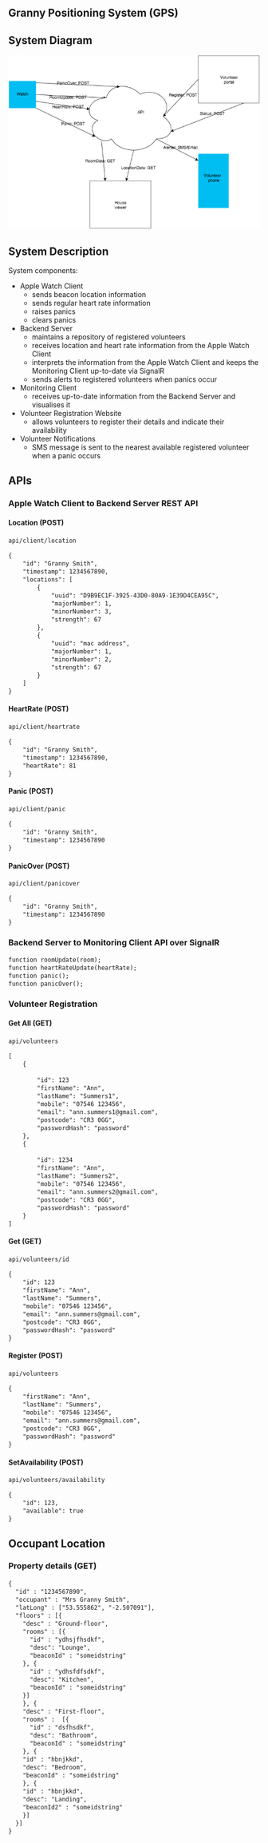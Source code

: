 ## Granny Positioning System (GPS)

## System Diagram

![System Diagram](https://raw.githubusercontent.com/dutchmvp/GPS/master/images/System%20Diagram.png?token=AApRRefrFxmDYG9tFR_Hfvf4yJj5UKlrks5WNNKcwA%3D%3D)

## System Description

System components:

- Apple Watch Client
    - sends beacon location information
    - sends regular heart rate information
    - raises panics
    - clears panics
- Backend Server
    - maintains a repository of registered volunteers
    - receives location and heart rate information from the Apple Watch Client
    - interprets the information from the Apple Watch Client and keeps the Monitoring Client up-to-date via SignalR
    - sends alerts to registered volunteers when panics occur
- Monitoring Client
    - receives up-to-date information from the Backend Server and visualises it
- Volunteer Registration Website
    - allows volunteers to register their details and indicate their availability
- Volunteer Notifications
    - SMS message is sent to the nearest available registered volunteer when a panic occurs

## APIs

### Apple Watch Client to Backend Server REST API

#### Location (POST)

```
api/client/location
```

```
{
    "id": "Granny Smith",
    "timestamp": 1234567890,
    "locations": [
        {
            "uuid": "D9B9EC1F-3925-43D0-80A9-1E39D4CEA95C",
            "majorNumber": 1,
            "minorNumber": 3,
            "strength": 67
        },
        {
            "uuid": "mac address",
            "majorNumber": 1,
            "minorNumber": 2,
            "strength": 67
        }
    ]
}
```

#### HeartRate (POST)

```
api/client/heartrate
```

```
{
    "id": "Granny Smith",
    "timestamp": 1234567890,
    "heartRate": 81
}
```

#### Panic (POST)

```
api/client/panic
```

```
{
    "id": "Granny Smith",
    "timestamp": 1234567890
}
```

#### PanicOver (POST)

```
api/client/panicover
```

```
{
    "id": "Granny Smith",
    "timestamp": 1234567890
}
```

### Backend Server to Monitoring Client API over SignalR

```
function roomUpdate(room);
function heartRateUpdate(heartRate);
function panic();
function panicOver();
```

### Volunteer Registration

#### Get All (GET)

```
api/volunteers
```

```
[
    {

        "id": 123
        "firstName": "Ann",
        "lastName": "Summers1",
        "mobile": "07546 123456",
        "email": "ann.summers1@gmail.com",
        "postcode": "CR3 0GG",
        "passwordHash": "password"
    },
    {

        "id": 1234
        "firstName": "Ann",
        "lastName": "Summers2",
        "mobile": "07546 123456",
        "email": "ann.summers2@gmail.com",
        "postcode": "CR3 0GG",
        "passwordHash": "password"
    }
]
```

#### Get (GET)

```
api/volunteers/id
```

```
{
    "id": 123
    "firstName": "Ann",
    "lastName": "Summers",
    "mobile": "07546 123456",
    "email": "ann.summers@gmail.com",
    "postcode": "CR3 0GG",
    "passwordHash": "password"
}
```

#### Register (POST)

```
api/volunteers
```

```
{
    "firstName": "Ann",
    "lastName": "Summers",
    "mobile": "07546 123456",
    "email": "ann.summers@gmail.com",
    "postcode": "CR3 0GG",
    "passwordHash": "password"
}
```

#### SetAvailability (POST)

```
api/volunteers/availability
```

```
{
    "id": 123,
    "available": true
}
```

## Occupant Location
### Property details (GET)

```
{
  "id" : "1234567890",
  "occupant" : "Mrs Granny Smith",
  "latLong" : ["53.555862", "-2.507091"],
  "floors" : [{
    "desc" : "Ground-floor",
    "rooms" : [{
      "id" : "ydhsjfhsdkf",
      "desc": "Lounge",
      "beaconId" : "someidstring"
    }, {
      "id" : "ydhsfdfsdkf",
      "desc": "Kitchen",
      "beaconId" : "someidstring"
    }]
    }, {
    "desc" : "First-floor",
    "rooms" :  [{
      "id" : "dsfhsdkf",
      "desc": "Bathroom",
      "beaconId" : "someidstring"
    }, {
    "id" : "hbnjkkd",
    "desc": "Bedroom",
    "beaconId" : "someidstring"
    }, {
    "id" : "hbnjkkd",
    "desc": "Landing",
    "beaconId2" : "someidstring"
    }]
  }]
}
```
